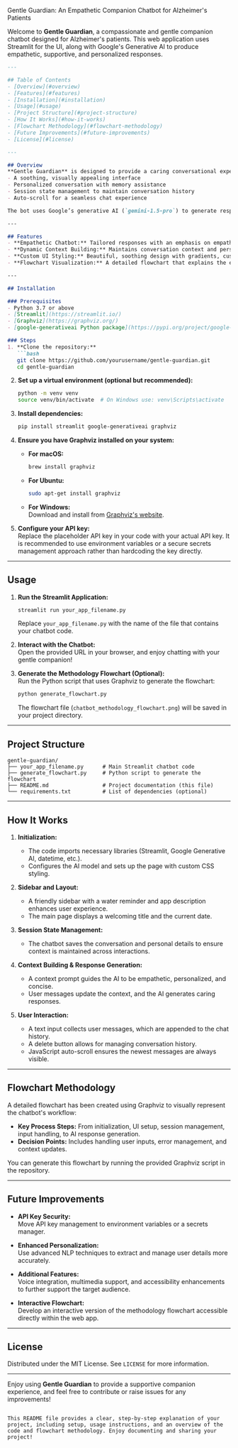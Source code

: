 Gentle Guardian: An Empathetic Companion Chatbot for Alzheimer's Patients

Welcome to **Gentle Guardian**, a compassionate and gentle companion chatbot designed for Alzheimer's patients. This web application uses Streamlit for the UI, along with Google's Generative AI to produce empathetic, supportive, and personalized responses.
```markdown
---

## Table of Contents
- [Overview](#overview)
- [Features](#features)
- [Installation](#installation)
- [Usage](#usage)
- [Project Structure](#project-structure)
- [How It Works](#how-it-works)
- [Flowchart Methodology](#flowchart-methodology)
- [Future Improvements](#future-improvements)
- [License](#license)

---

## Overview
**Gentle Guardian** is designed to provide a caring conversational experience for individuals with Alzheimer's. It includes features such as:
- A soothing, visually appealing interface
- Personalized conversation with memory assistance
- Session state management to maintain conversation history
- Auto-scroll for a seamless chat experience

The bot uses Google’s generative AI (`gemini-1.5-pro`) to generate responses based on a carefully crafted context prompt.

---

## Features
- **Empathetic Chatbot:** Tailored responses with an emphasis on empathy, personalization, and support.
- **Dynamic Context Building:** Maintains conversation context and personal details to improve response quality.
- **Custom UI Styling:** Beautiful, soothing design with gradients, custom fonts, and helpful reminders.
- **Flowchart Visualization:** A detailed flowchart that explains the entire methodology behind the chatbot.

---

## Installation

### Prerequisites
- Python 3.7 or above
- [Streamlit](https://streamlit.io/)
- [Graphviz](https://graphviz.org/)
- [google-generativeai Python package](https://pypi.org/project/google-generativeai/)

### Steps
1. **Clone the repository:**
   ```bash
   git clone https://github.com/yourusername/gentle-guardian.git
   cd gentle-guardian
   ```

2. **Set up a virtual environment (optional but recommended):**
   ```bash
   python -m venv venv
   source venv/bin/activate  # On Windows use: venv\Scripts\activate
   ```

3. **Install dependencies:**
   ```bash
   pip install streamlit google-generativeai graphviz
   ```

4. **Ensure you have Graphviz installed on your system:**
   - **For macOS:**  
     ```bash
     brew install graphviz
     ```
   - **For Ubuntu:**  
     ```bash
     sudo apt-get install graphviz
     ```
   - **For Windows:**  
     Download and install from [Graphviz's website](https://graphviz.org/download/).

5. **Configure your API key:**  
   Replace the placeholder API key in your code with your actual API key. It is recommended to use environment variables or a secure secrets management approach rather than hardcoding the key directly.

---

## Usage

1. **Run the Streamlit Application:**
   ```bash
   streamlit run your_app_filename.py
   ```
   Replace `your_app_filename.py` with the name of the file that contains your chatbot code.

2. **Interact with the Chatbot:**  
   Open the provided URL in your browser, and enjoy chatting with your gentle companion!

3. **Generate the Methodology Flowchart (Optional):**  
   Run the Python script that uses Graphviz to generate the flowchart:
   ```bash
   python generate_flowchart.py
   ```
   The flowchart file (`chatbot_methodology_flowchart.png`) will be saved in your project directory.

---

## Project Structure

```
gentle-guardian/
├── your_app_filename.py      # Main Streamlit chatbot code
├── generate_flowchart.py     # Python script to generate the flowchart
├── README.md                 # Project documentation (this file)
└── requirements.txt          # List of dependencies (optional)
```

---

## How It Works

1. **Initialization:**  
   - The code imports necessary libraries (Streamlit, Google Generative AI, datetime, etc.).
   - Configures the AI model and sets up the page with custom CSS styling.

2. **Sidebar and Layout:**  
   - A friendly sidebar with a water reminder and app description enhances user experience.
   - The main page displays a welcoming title and the current date.

3. **Session State Management:**  
   - The chatbot saves the conversation and personal details to ensure context is maintained across interactions.

4. **Context Building & Response Generation:**  
   - A context prompt guides the AI to be empathetic, personalized, and concise.
   - User messages update the context, and the AI generates caring responses.

5. **User Interaction:**  
   - A text input collects user messages, which are appended to the chat history.
   - A delete button allows for managing conversation history.
   - JavaScript auto-scroll ensures the newest messages are always visible.

---

## Flowchart Methodology

A detailed flowchart has been created using Graphviz to visually represent the chatbot's workflow:
- **Key Process Steps:** From initialization, UI setup, session management, input handling, to AI response generation.
- **Decision Points:** Includes handling user inputs, error management, and context updates.

You can generate this flowchart by running the provided Graphviz script in the repository.

---

## Future Improvements

- **API Key Security:**  
  Move API key management to environment variables or a secrets manager.

- **Enhanced Personalization:**  
  Use advanced NLP techniques to extract and manage user details more accurately.

- **Additional Features:**  
  Voice integration, multimedia support, and accessibility enhancements to further support the target audience.

- **Interactive Flowchart:**  
  Develop an interactive version of the methodology flowchart accessible directly within the web app.

---

## License

Distributed under the MIT License. See `LICENSE` for more information.

---

Enjoy using **Gentle Guardian** to provide a supportive companion experience, and feel free to contribute or raise issues for any improvements!
```

This README file provides a clear, step-by-step explanation of your project, including setup, usage instructions, and an overview of the code and flowchart methodology. Enjoy documenting and sharing your project!
